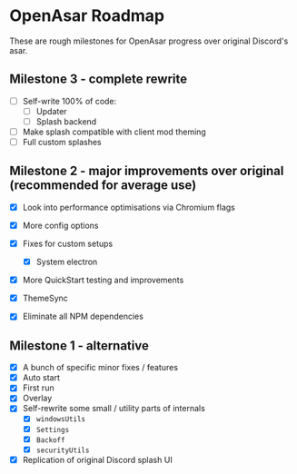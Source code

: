 # OpenAsar Roadmap
These are rough milestones for OpenAsar progress over original Discord's asar.

## Milestone 3 - complete rewrite
- [ ] Self-write 100% of code:
  - [ ] Updater
  - [ ] Splash backend
- [ ] Make splash compatible with client mod theming
- [ ] Full custom splashes

## Milestone 2 - major improvements over original (recommended for average use)
- [X] Look into performance optimisations via Chromium flags
- [X] More config options
- [X] Fixes for custom setups
  - [X] System electron
- [X] More QuickStart testing and improvements
- [X] ThemeSync
- [X] Eliminate all NPM dependencies


## Milestone 1 - alternative
- [X] A bunch of specific minor fixes / features
- [X] Auto start
- [X] First run
- [X] Overlay
- [X] Self-rewrite some small / utility parts of internals
  - [X] `windowsUtils`
  - [X] `Settings`
  - [X] `Backoff`
  - [X] `securityUtils`
- [X] Replication of original Discord splash UI